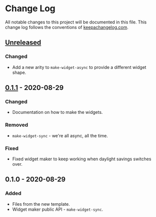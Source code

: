 # Change Log
All notable changes to this project will be documented in this file. This change log follows the conventions of [keepachangelog.com](http://keepachangelog.com/).

## [Unreleased]
### Changed
- Add a new arity to `make-widget-async` to provide a different widget shape.

## [0.1.1] - 2020-08-29
### Changed
- Documentation on how to make the widgets.

### Removed
- `make-widget-sync` - we're all async, all the time.

### Fixed
- Fixed widget maker to keep working when daylight savings switches over.

## 0.1.0 - 2020-08-29
### Added
- Files from the new template.
- Widget maker public API - `make-widget-sync`.

[Unreleased]: https://github.com/your-name/sicp-excercises/compare/0.1.1...HEAD
[0.1.1]: https://github.com/your-name/sicp-excercises/compare/0.1.0...0.1.1
